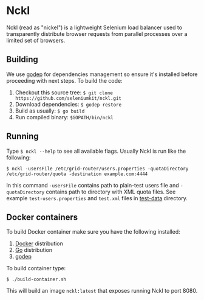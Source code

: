 # Nckl
Nckl (read as "nickel") is a lightweight Selenium load balancer used to transparently distribute browser requests from parallel processes over a limited set of browsers.

## Building
We use [godep](https://github.com/tools/godep) for dependencies management so ensure it's installed before proceeding with next steps. To build the code:

1. Checkout this source tree: ```$ git clone https://github.com/seleniumkit/nckl.git```
2. Download dependencies: ```$ godep restore```
3. Build as usually: ```$ go build```
4. Run compiled binary: ```$GOPATH/bin/nckl```

## Running
Type ```$ nckl --help``` to see all available flags. Usually Nckl is run like the following:
```
$ nckl -usersFile /etc/grid-router/users.properties -quotaDirectory /etc/grid-router/quota -destination example.com:4444
```
In this command ```-usersFile``` contains path to plain-test users file and ```-quotaDirectory``` contains path to directory with XML quota files. See example ```test-users.properties``` and ```test.xml``` files in [test-data](test-data) directory.

## Docker containers
To build Docker container make sure you have the following installed:

1. [Docker](http://docker.com/) distribution
2. [Go](http://golang.org/) distribution
3. [godep](https://github.com/tools/godep)

To build container type:
```
$ ./build-container.sh
```
This will build an image ```nckl:latest``` that exposes running Nckl to port 8080.
